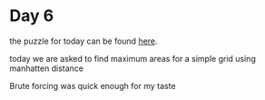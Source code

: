 # Day 6

the puzzle for today can be found [here](https://adventofcode.com/2018/day/6).

today we are asked to find maximum areas for a simple grid using manhatten distance

Brute forcing was quick enough for my taste
